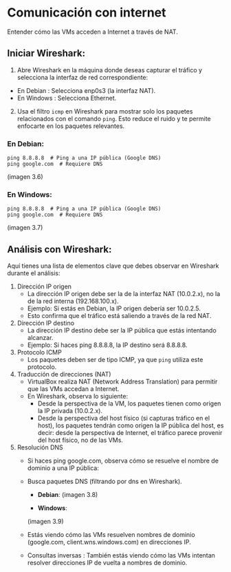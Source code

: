 # Comunicación con internet
Entender cómo las VMs acceden a Internet a través de NAT.
## Iniciar Wireshark:
1. Abre Wireshark en la máquina donde deseas capturar el tráfico y selecciona la interfaz de red correspondiente:
- En Debian : Selecciona enp0s3 (la interfaz NAT).
- En Windows : Selecciona Ethernet.

2. Usa el filtro ``icmp`` en Wireshark para mostrar solo los paquetes relacionados con el comando ``ping``. Esto reduce el ruido y te permite enfocarte en los paquetes relevantes.

### En Debian:
    ping 8.8.8.8  # Ping a una IP pública (Google DNS)
    ping google.com  # Requiere DNS

(imagen 3.6)

### En Windows:
    ping 8.8.8.8  # Ping a una IP pública (Google DNS)
    ping google.com  # Requiere DNS
    
(imagen 3.7)

## Análisis con Wireshark:
Aquí tienes una lista de elementos clave que debes observar en Wireshark durante el análisis:

1. Dirección IP origen
    - La dirección IP origen debe ser la de la interfaz NAT (10.0.2.x), no la de la red interna (192.168.100.x).
    - Ejemplo: Si estás en Debian, la IP origen debería ser 10.0.2.5.
    - Esto confirma que el tráfico está saliendo a través de la red NAT.
2. Dirección IP destino
    - La dirección IP destino debe ser la IP pública que estás intentando alcanzar.
    - Ejemplo: Si haces ping 8.8.8.8, la IP destino será 8.8.8.8.
3. Protocolo ICMP
    - Los paquetes deben ser de tipo ICMP, ya que ``ping`` utiliza este protocolo.
4. Traducción de direcciones (NAT)
    - VirtualBox realiza NAT (Network Address Translation) para permitir que las VMs accedan a Internet.
    - En Wireshark, observa lo siguiente:
      - Desde la perspectiva de la VM, los paquetes tienen como origen la IP privada (10.0.2.x).
      - Desde la perspectiva del host físico (si capturas tráfico en el host), los paquetes tendrán como origen la IP pública del host, es decir: desde la perspectiva de Internet, el tráfico parece provenir del host físico, no de las VMs.
5. Resolución DNS
    - Si haces ping google.com, observa cómo se resuelve el nombre de dominio a una IP pública:
    - Busca paquetes DNS (filtrando por dns en Wireshark).
        - **Debian**:
      (imagen 3.8)

        - **Windows**:
          
      (imagen 3.9)

     - Estás viendo cómo las VMs resuelven nombres de dominio (google.com, client.wns.windows.com) en direcciones IP.
     - Consultas inversas : También estás viendo cómo las VMs intentan resolver direcciones IP de vuelta a nombres de dominio.
